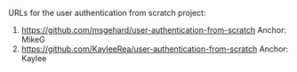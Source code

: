 URLs for the user authentication from scratch project:

1. https://github.com/msgehard/user-authentication-from-scratch Anchor: MikeG
2. https://github.com/KayleeRea/user-authentication-from-scratch Anchor: Kaylee
